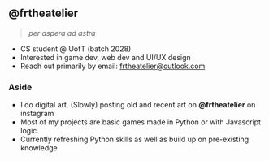 ## @frtheatelier
> *per aspera ad astra*
- CS student @ UofT (batch 2028)
- Interested in game dev, web dev and UI/UX design
- Reach out primarily by email: frtheatelier@outlook.com

### Aside
- I do digital art. (Slowly) posting old and recent art on **@frtheatelier** on instagram
- Most of my projects are basic games made in Python or with Javascript logic
- Currently refreshing Python skills as well as build up on pre-existing knowledge

<!---
frtheatelier/frtheatelier is a ✨ special ✨ repository because its `README.md` (this file) appears on your GitHub profile.
You can click the Preview link to take a look at your changes.
--->
